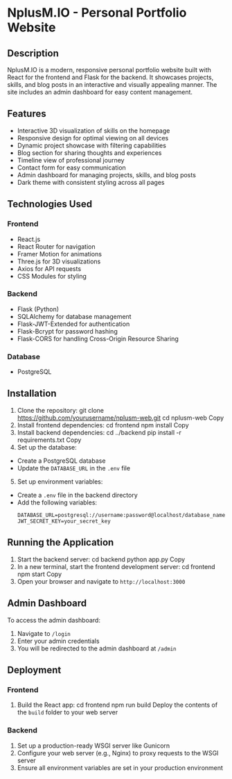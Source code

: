 # NplusM.IO - Personal Portfolio Website

## Description

NplusM.IO is a modern, responsive personal portfolio website built with React for the frontend and Flask for the backend. It showcases projects, skills, and blog posts in an interactive and visually appealing manner. The site includes an admin dashboard for easy content management.

## Features

- Interactive 3D visualization of skills on the homepage
- Responsive design for optimal viewing on all devices
- Dynamic project showcase with filtering capabilities
- Blog section for sharing thoughts and experiences
- Timeline view of professional journey
- Contact form for easy communication
- Admin dashboard for managing projects, skills, and blog posts
- Dark theme with consistent styling across all pages

## Technologies Used

### Frontend
- React.js
- React Router for navigation
- Framer Motion for animations
- Three.js for 3D visualizations
- Axios for API requests
- CSS Modules for styling

### Backend
- Flask (Python)
- SQLAlchemy for database management
- Flask-JWT-Extended for authentication
- Flask-Bcrypt for password hashing
- Flask-CORS for handling Cross-Origin Resource Sharing

### Database
- PostgreSQL

## Installation

1. Clone the repository:
git clone https://github.com/yourusername/nplusm-web.git
cd nplusm-web
Copy
2. Install frontend dependencies:
cd frontend
npm install
Copy
3. Install backend dependencies:
cd ../backend
pip install -r requirements.txt
Copy
4. Set up the database:
- Create a PostgreSQL database
- Update the `DATABASE_URL` in the `.env` file

5. Set up environment variables:
- Create a `.env` file in the backend directory
- Add the following variables:
  ```
  DATABASE_URL=postgresql://username:password@localhost/database_name
  JWT_SECRET_KEY=your_secret_key
  ```

## Running the Application

1. Start the backend server:
cd backend
python app.py
Copy
2. In a new terminal, start the frontend development server:
cd frontend
npm start
Copy
3. Open your browser and navigate to `http://localhost:3000`

## Admin Dashboard

To access the admin dashboard:
1. Navigate to `/login`
2. Enter your admin credentials
3. You will be redirected to the admin dashboard at `/admin`

## Deployment

### Frontend
1. Build the React app:
cd frontend
npm run build
Deploy the contents of the `build` folder to your web server

### Backend
1. Set up a production-ready WSGI server like Gunicorn
2. Configure your web server (e.g., Nginx) to proxy requests to the WSGI server
3. Ensure all environment variables are set in your production environment